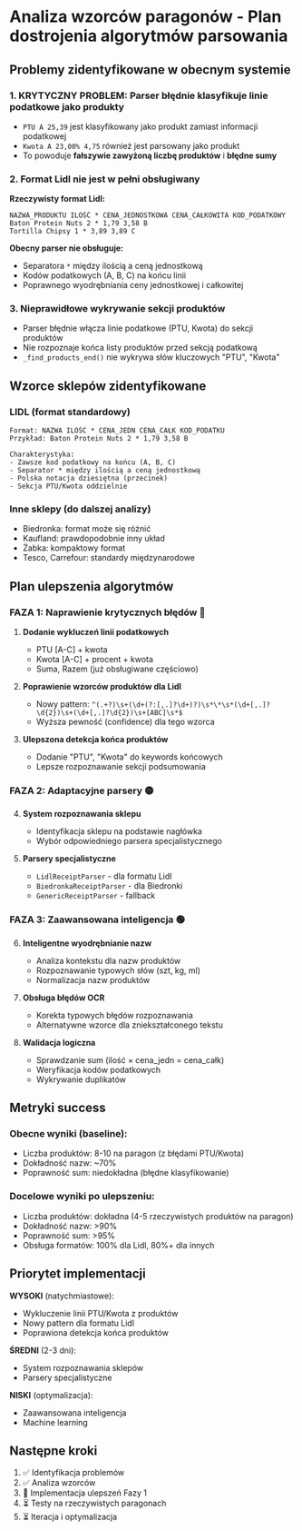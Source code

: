 # Analiza wzorców paragonów - Plan dostrojenia algorytmów parsowania

## Problemy zidentyfikowane w obecnym systemie

### 1. **KRYTYCZNY PROBLEM**: Parser błędnie klasyfikuje linie podatkowe jako produkty
- `PTU A 25,39` jest klasyfikowany jako produkt zamiast informacji podatkowej
- `Kwota A 23,00% 4,75` również jest parsowany jako produkt
- To powoduje **fałszywie zawyżoną liczbę produktów** i **błędne sumy**

### 2. Format Lidl nie jest w pełni obsługiwany
**Rzeczywisty format Lidl:**
```
NAZWA_PRODUKTU ILOŚĆ * CENA_JEDNOSTKOWA CENA_CAŁKOWITA KOD_PODATKOWY
Baton Protein Nuts 2 * 1,79 3,58 B
Tortilla Chipsy 1 * 3,89 3,89 C
```

**Obecny parser nie obsługuje:**
- Separatora `*` między ilością a ceną jednostkową
- Kodów podatkowych (A, B, C) na końcu linii
- Poprawnego wyodrębniania ceny jednostkowej i całkowitej

### 3. Nieprawidłowe wykrywanie sekcji produktów
- Parser błędnie włącza linie podatkowe (PTU, Kwota) do sekcji produktów
- Nie rozpoznaje końca listy produktów przed sekcją podatkową
- `_find_products_end()` nie wykrywa słów kluczowych "PTU", "Kwota"

## Wzorce sklepów zidentyfikowane

### LIDL (format standardowy)
```
Format: NAZWA ILOŚĆ * CENA_JEDN CENA_CAŁK KOD_PODATKU
Przykład: Baton Protein Nuts 2 * 1,79 3,58 B

Charakterystyka:
- Zawsze kod podatkowy na końcu (A, B, C)  
- Separator * między ilością a ceną jednostkową
- Polska notacja dziesiętna (przecinek)
- Sekcja PTU/Kwota oddzielnie
```

### Inne sklepy (do dalszej analizy)
- Biedronka: format może się różnić
- Kaufland: prawdopodobnie inny układ  
- Żabka: kompaktowy format
- Tesco, Carrefour: standardy międzynarodowe

## Plan ulepszenia algorytmów

### FAZA 1: Naprawienie krytycznych błędów 🔴
1. **Dodanie wykluczeń linii podatkowych**
   - PTU [A-C] + kwota
   - Kwota [A-C] + procent + kwota
   - Suma, Razem (już obsługiwane częściowo)

2. **Poprawienie wzorców produktów dla Lidl**
   - Nowy pattern: `^(.+?)\s+(\d+(?:[,.]?\d+)?)\s*\*\s*(\d+[,.]?\d{2})\s+(\d+[,.]?\d{2})\s+[ABC]\s*$`
   - Wyższa pewność (confidence) dla tego wzorca

3. **Ulepszona detekcja końca produktów**
   - Dodanie "PTU", "Kwota" do keywords końcowych
   - Lepsze rozpoznawanie sekcji podsumowania

### FAZA 2: Adaptacyjne parsery 🟡
4. **System rozpoznawania sklepu**
   - Identyfikacja sklepu na podstawie nagłówka
   - Wybór odpowiedniego parsera specjalistycznego  

5. **Parsery specjalistyczne**
   - `LidlReceiptParser` - dla formatu Lidl
   - `BiedronkaReceiptParser` - dla Biedronki
   - `GenericReceiptParser` - fallback

### FAZA 3: Zaawansowana inteligencja 🟢  
6. **Inteligentne wyodrębnianie nazw**
   - Analiza kontekstu dla nazw produktów
   - Rozpoznawanie typowych słów (szt, kg, ml)
   - Normalizacja nazw produktów

7. **Obsługa błędów OCR**
   - Korekta typowych błędów rozpoznawania
   - Alternatywne wzorce dla zniekształconego tekstu

8. **Walidacja logiczna**
   - Sprawdzanie sum (ilość × cena_jedn = cena_całk)
   - Weryfikacja kodów podatkowych
   - Wykrywanie duplikatów

## Metryki success

### Obecne wyniki (baseline):
- Liczba produktów: 8-10 na paragon (z błędami PTU/Kwota)
- Dokładność nazw: ~70% 
- Poprawność sum: niedokładna (błędne klasyfikowanie)

### Docelowe wyniki po ulepszeniu:
- Liczba produktów: dokładna (4-5 rzeczywistych produktów na paragon)
- Dokładność nazw: >90%
- Poprawność sum: >95%
- Obsługa formatów: 100% dla Lidl, 80%+ dla innych

## Priorytet implementacji

**WYSOKI** (natychmiastowe):
- Wykluczenie linii PTU/Kwota z produktów
- Nowy pattern dla formatu Lidl  
- Poprawiona detekcja końca produktów

**ŚREDNI** (2-3 dni):
- System rozpoznawania sklepów
- Parsery specjalistyczne

**NISKI** (optymalizacja):
- Zaawansowana inteligencja  
- Machine learning

## Następne kroki
1. ✅ Identyfikacja problemów
2. ✅ Analiza wzorców
3. 🔄 Implementacja ulepszeń Fazy 1
4. ⏳ Testy na rzeczywistych paragonach
5. ⏳ Iteracja i optymalizacja